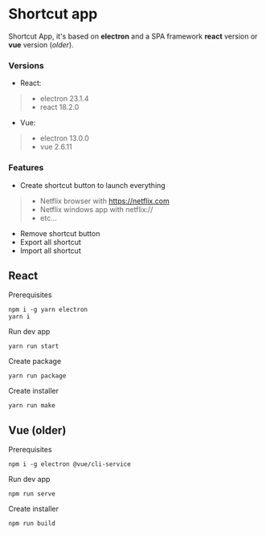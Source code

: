 # Shortcut app

Shortcut App, it's based on **electron** and a SPA framework **react** version or **vue** version (_older_).

### Versions
 - React:
 > - electron 23.1.4
 > - react 18.2.0
 - Vue:
 > - electron 13.0.0
 > - vue 2.6.11

### Features

- Create shortcut button to launch everything
> - Netflix browser with https://netflix.com
> - Netflix windows app with netflix://
> - etc...
- Remove shortcut button
- Export all shortcut
- Import all shortcut

## React
Prerequisites

    npm i -g yarn electron
    yarn i

Run dev app

    yarn run start
    
Create package

    yarn run package
    
Create installer

    yarn run make

## Vue (older)
Prerequisites

    npm i -g electron @vue/cli-service

Run dev app

    npm run serve
    
Create installer

    npm run build